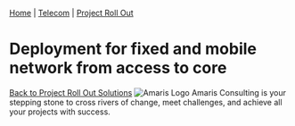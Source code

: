 [Home](https://amaris.com) | [Telecom](https://amaris.com/business-line/telecom/) | [Project Roll Out](https://amaris.com/business-line/telecom/project-roll-out/)
# Deployment for fixed and mobile network from access to core
[Back to Project Roll Out Solutions](https://amaris.com/business-line/telecom/project-roll-out/)
![Amaris Logo](https://amaris.com/wp-content/themes/amaris/dist/images/amaris-logo-pink.svg)
Amaris Consulting is your stepping stone to cross rivers of change, meet challenges, and achieve all your projects with success.
